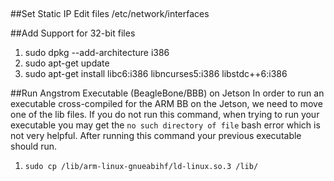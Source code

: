 ##



##Set Static IP
Edit files /etc/network/interfaces



##Add Support for 32-bit files
1. sudo dpkg --add-architecture i386
2. sudo apt-get update
3. sudo apt-get install libc6:i386 libncurses5:i386 libstdc++6:i386


##Run Angstrom Executable (BeagleBone/BBB) on Jetson
In order to run an executable cross-compiled for the ARM BB on the Jetson, we need to move one of the lib files. If you do not run this command, when trying to run your executable you may get the `no such directory of file` bash error which is not very helpful. After running this command your previous executable should run. 

1. `sudo cp /lib/arm-linux-gnueabihf/ld-linux.so.3 /lib/`

